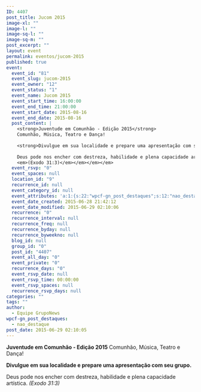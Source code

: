 ```yaml
---
ID: 4407
post_title: Jucom 2015
image-xl: ""
image-l: ""
image-sq-l: ""
image-sq-m: ""
post_excerpt: ""
layout: event
permalink: eventos/jucom-2015
published: true
event:
  event_id: "81"
  event_slug: jucom-2015
  event_owner: "12"
  event_status: "1"
  event_name: Jucom 2015
  event_start_time: 16:00:00
  event_end_time: 21:00:00
  event_start_date: 2015-08-16
  event_end_date: 2015-08-16
  post_content: |
    <strong>Juventude em Comunhão - Edição 2015</strong>
    Comunhão, Música, Teatro e Dança!
    
    <strong>Divulgue em sua localidade e prepare uma apresentação com seu grupo.</strong>
    
    Deus pode nos encher com destreza, habilidade e plena capacidade artística.<em><em><em>
    <em>(Exodo 31:3)</em></em></em></em>
  event_rsvp: "0"
  event_spaces: null
  location_id: "9"
  recurrence_id: null
  event_category_id: null
  event_attributes: 'a:1:{s:22:"wpcf-gn_post_destaques";s:12:"nao_destaque";}'
  event_date_created: 2015-06-28 21:42:12
  event_date_modified: 2015-06-29 02:10:06
  recurrence: "0"
  recurrence_interval: null
  recurrence_freq: null
  recurrence_byday: null
  recurrence_byweekno: null
  blog_id: null
  group_id: "0"
  post_id: "4407"
  event_all_day: "0"
  event_private: "0"
  recurrence_days: "0"
  event_rsvp_date: null
  event_rsvp_time: 00:00:00
  event_rsvp_spaces: null
  recurrence_rsvp_days: null
categories: ""
tags: ""
author:
  - Equipe GrupoNews
wpcf-gn_post_destaques:
  - nao_destaque
post_date: 2015-06-29 02:10:05
---
```

<strong>Juventude em Comunhão - Edição 2015</strong>
Comunhão, Música, Teatro e Dança!

<strong>Divulgue em sua localidade e prepare uma apresentação com seu grupo.</strong>

Deus pode nos encher com destreza, habilidade e plena capacidade artística.<em><em><em>
<em>(Exodo 31:3)</em></em></em></em>